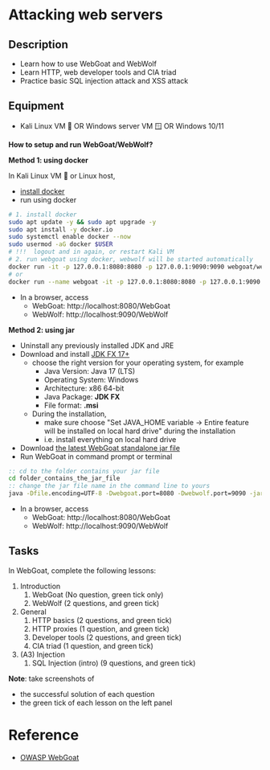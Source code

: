 # Attacking web servers

## Description
- Learn how to use WebGoat and WebWolf
- Learn HTTP, web developer tools and CIA triad
- Practice basic SQL injection attack and XSS attack

## Equipment
- Kali Linux VM 🐧 OR Windows server VM 🪟 OR Windows 10/11

**How to setup and run WebGoat/WebWolf?**

**Method 1: using docker**

In Kali Linux VM 🐧 or Linux host, 
- [install docker](https://www.kali.org/docs/containers/installing-docker-on-kali/)
- run using docker

```bash
# 1. install docker
sudo apt update -y && sudo apt upgrade -y
sudo apt install -y docker.io
sudo systemctl enable docker --now
sudo usermod -aG docker $USER
# !!!  logout and in again, or restart Kali VM
# 2. run webgoat using docker, webwolf will be started automatically
docker run -it -p 127.0.0.1:8080:8080 -p 127.0.0.1:9090:9090 webgoat/webgoat
# or
docker run --name webgoat -it -p 127.0.0.1:8080:8080 -p 127.0.0.1:9090:9090 webgoat/webgoat
```
- In a browser, access 
  - WebGoat: http://localhost:8080/WebGoat
  - WebWolf: http://localhost:9090/WebWolf


**Method 2: using jar**

- Uninstall any previously installed JDK and JRE
- Download and install [JDK FX 17+](https://www.azul.com/downloads/#zulu)
  - choose the right version for your operating system, for example
    - Java Version: Java 17 (LTS)
    - Operating System: Windows
    - Architecture: x86 64-bit
    - Java Package: **JDK FX**
    - File format: **.msi**
  - During the installation,
    - make sure choose "Set JAVA_HOME variable -> Entire feature will be installed on local hard drive" during the installation
    - i.e. install everything on local hard drive
- Download [the latest WebGoat standalone jar file](https://github.com/WebGoat/WebGoat/releases)
- Run WebGoat in command prompt or terminal

```cmd
:: cd to the folder contains your jar file
cd folder_contains_the_jar_file
:: change the jar file name in the command line to yours
java -Dfile.encoding=UTF-8 -Dwebgoat.port=8080 -Dwebwolf.port=9090 -jar webgoat-2023.4.jar
```

- In a browser, access 
  - WebGoat: http://localhost:8080/WebGoat
  - WebWolf: http://localhost:9090/WebWolf

## Tasks
In WebGoat, complete the following lessons:

1. Introduction
   1. WebGoat (No question, green tick only)
   2. WebWolf (2 questions, and green tick)
2. General
   1. HTTP basics (2 questions, and green tick)
   2. HTTP proxies (1 question, and green tick)
   3. Developer tools (2 questions, and green tick)
   4. CIA triad (1 question, and green tick)
3. (A3) Injection
   1. SQL Injection (intro) (9 questions, and green tick)
   

**Note**: take screenshots of
- the successful solution of each question
- the green tick of each lesson on the left panel


# Reference
- [OWASP WebGoat](https://owasp.org/www-project-webgoat/)